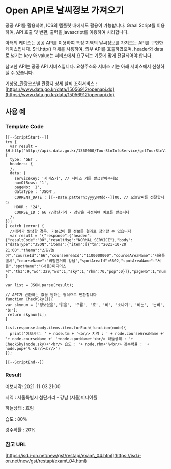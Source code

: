 # Open API로 날씨정보 가져오기

공공 API를 활용하여, ICS의 템플릿 내에서도 활용이 가능합니다. Graal Script를 이용하여, API 호출 및 변환, 출력을 javascript를 이용하여 처리합니다. &#x20;

아래의 케이스는 공공 API를 이용하여 특정 지역의 날씨정보를 가져오는 API를 구현한 케이스입니다. $H.http() 객체를 사용하여, 외부 API를 호출하였으며, header와 data로 넘기는 key 와 value는 서비스에서 요구되는 기준에 맞게 전달되어야 합니다.&#x20;

참고한 API는 공공 API 서비스입니다. 요청주소와 서비스 키는 아래 서비스에서 신청하실 수 있습니다.

기상청\_관광코스별 관광지 상세 날씨 조회서비스 : [https://www.data.go.kr/data/15056912/openapi.do](https://www.data.go.kr/data/15056912/openapi.do)

## 사용 예&#x20;

### Template Code

```
[[--ScriptStart--]]
try {
  var result = $H.http('http://apis.data.go.kr/1360000/TourStnInfoService/getTourStnVilageFcst', {
  type: 'GET',
  headers: {
  },
  data: {
    serviceKey: '서비스키', // 서비스 키를 발급받아주세요
    numOfRows: '1',
    pageNo: '1',
    dataType : 'JSON',
    CURRENT_DATE : [[--Date,pattern:yyyyMMdd--]]00, // 오늘날짜를 전달합니다
    HOUR : '24',
    COURSE_ID : 66 //첨단거리 - 강남을 지정하여 예보를 받습니다 
  },
});
} catch (error) {
  //에러가 발생할 경우, 기본값이 될 정보를 결과로 정의할 수 있습니다
  var result = '{"response":{"header":{"resultCode":"00","resultMsg":"NORMAL_SERVICE"},"body":{"dataType":"JSON","items":{"item":[{"tm":"2021-10-20 21:00","thema":"쇼핑/놀이","courseId":"66","courseAreaId":"1100000000","courseAreaName":"서울특별시","courseName":"비첨단거리-강남","spotAreaId":6602,"spotAreaName":"서울","spotName":"(서울)미디어스틱","th3":9,"wd":329,"ws":1,"sky":1,"rhm":70,"pop":0}]},"pageNo":1,"numOfRows":1,"totalCount":1}}}';
}

var list = JSON.parse(result);

// API가 반환하는 값을 원하는 형식으로 변환합니다
function CheckSky(i){
var skynum = ['정보없음','맑음', '구름', '흐', '비', '소나기', '비눈', '눈비', '눈'];
 return skynum[i];
}

list.response.body.items.item.forEach(function(node){
  print('예보시각: ' + node.tm + '<br/> 지역 : ' + node.courseAreaName +'  '+ node.courseName +' '+node.spotName+'<br/> 하늘상태 : '+ CheckSky(node.sky)+'<br/> 습도 : '+ node.rhm+'%<br/> 강수확률 : '+ node.pop+'% <br/><br/>')
});

[[--ScriptEnd--]]
```

### Result

예보시각: 2021-11-03 21:00&#x20;

지역 : 서울특별시 첨단거리 - 강남 (서울)미디어폴&#x20;

하늘상태 : 흐림&#x20;

습도 : 80%&#x20;

강수확률 : 20%



### 참고 URL

[https://isd.i-on.net/new/gst/restapi/exam\_04.html](https://isd.i-on.net/new/gst/restapi/exam\_04.html)
